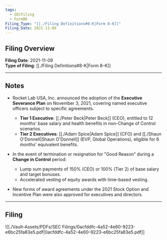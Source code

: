 ```yaml
---
tags:
  - SECFiling
  - Form8K
Filing_Type: "[[./Filing Definitions#8-K|Form 8-K]]"
Filing_Date: 2021-11-09
---
```


## Filing Overview

**Filing Date**: 2021-11-09  
**Type of Filing**: [[./Filing Definitions#8-K|Form 8-K]]  

---

## Notes

- Rocket Lab USA, Inc. announced the adoption of the **Executive Severance Plan** on November 3, 2021, covering named executive officers subject to specific agreements.
  - **Tier 1 Executive**: [[./Peter Beck|Peter Beck]] (CEO), entitled to 12 months' base salary and health benefits in non-Change of Control scenarios.
  - **Tier 2 Executives**: [[./Adam Spice|Adam Spice]] (CFO) and [[./Shaun O'Donnell|Shaun O'Donnell]] (EVP, Global Operations), eligible for 6 months' equivalent benefits.

- In the event of termination or resignation for "Good Reason" during a **Change in Control** period:
  - Lump sum payments of 150% (CEO) or 100% (Tier 2) of base salary and target bonuses.
  - Accelerated vesting of equity awards with time-based vesting.
  
- New forms of award agreements under the 2021 Stock Option and Incentive Plan were also approved for executives and directors.

---

## Filing

![[./Vault-Assets/PDFs/SEC Filings/0acfddfc-4a52-4e60-9223-e6bc25fa83e5.pdf|0acfddfc-4a52-4e60-9223-e6bc25fa83e5.pdf]]

